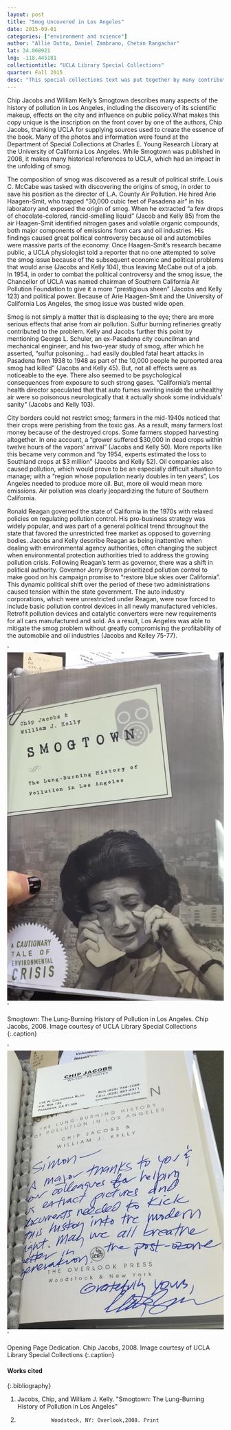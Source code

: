 ```yaml
---
layout: post
title: "Smog Uncovered in Los Angeles"
date: 2015-09-01
categories: ["environment and science"]
author: "Allie Dutto, Daniel Zambrano, Chetan Rangachar"
lat: 34.068921
lng: -118.445181
collectiontitle: "UCLA Library Special Collections"
quarter: Fall 2015
desc: "This special collections text was put together by many contributers, many of whom researched at UCLA. The book discusses the long history of growing air pollution in the City of Los Angeles, and examines the environmental, political and health implications of the issue."
---
```

Chip Jacobs and William Kelly’s Smogtown describes many aspects of the history of pollution in Los Angeles, including the discovery of its scientific makeup, effects on the city and influence on public policy.What makes this copy unique is the inscription on the front cover by one of the authors, Chip Jacobs, thanking UCLA for supplying sources used to create the essence of the book. Many of the photos and information were found at the Department of Special Collections at Charles E. Young Research Library at the University of California Los Angeles. While Smogtown was published in 2008, it makes many historical references to UCLA, which had an impact in the unfolding of smog.

The composition of smog was discovered as a result of political strife. Louis C. McCabe was tasked with discovering the origins of smog, in order to save his position as the director of L.A. County Air Pollution. He hired Arie Haagen-Smit, who trapped “30,000 cubic feet of Pasadena air” in his laboratory and exposed the origin of smog. When he extracted “a few drops of chocolate-colored, rancid-smelling liquid” (Jacob and Kelly 85) from the air Haagen-Smit identified nitrogen gases and volatile organic compounds, both major components of emissions from cars and oil industries. His findings caused great political controversy because oil and automobiles were massive parts of the economy. Once Haagen-Smit’s research became public, a UCLA physiologist told a reporter that no one attempted to solve the smog issue because of the subsequent economic and political problems that would arise (Jacobs and Kelly 104), thus leaving McCabe out of a job. In 1954, in order to combat the political controversy and the smog issue, the Chancellor of UCLA was named chairman of  Southern California Air Pollution Foundation to give it a more “prestigious sheen” (Jacobs and Kelly 123) and political power. Because of Arie Haagen-Smit and the University of California Los Angeles, the smog issue was busted wide open.

Smog is not simply a matter that is displeasing to the eye; there are more serious effects that arise from air pollution. Sulfur burning refineries greatly contributed to the problem. Kelly and Jacobs further this point by mentioning George L. Schuler, an ex-Pasadena city councilman and mechanical engineer, and his two-year study of smog, after which he asserted, “sulfur poisoning… had easily doubled fatal heart attacks in Pasadena from 1938 to 1948 as part of the 10,000 people he purported area smog had killed” (Jacobs and Kelly 45). But, not all effects were as noticeable to the eye. There also seemed to be psychological consequences from exposure to such strong gases. “California’s mental health director speculated that that auto fumes swirling inside the unhealthy air were so poisonous neurologically that it actually shook some individuals’ sanity” (Jacobs and Kelly 103).

City borders could not restrict smog; farmers in the mid-1940s noticed that their crops were perishing from the toxic gas. As a result, many farmers lost money because of the destroyed crops. Some farmers stopped harvesting altogether. In one account, a “grower suffered $30,000 in dead crops within twelve hours of the vapors’ arrival” (Jacobs and Kelly 50). More reports like this became very common and “by 1954, experts estimated the loss to Southland crops at $3 million” (Jacobs and Kelly 52). Oil companies also caused pollution, which would prove to be an especially difficult situation to manage; with a “region whose population nearly doubles in ten years”, Los Angeles needed to produce more oil. But, more oil would mean more emissions. Air pollution was clearly jeopardizing the future of Southern California.

Ronald Reagan governed the state of California in the 1970s with relaxed policies on regulating pollution control. His pro-business strategy was widely popular, and was part of a general political trend throughout the state that favored the unrestricted free market as opposed to governing bodies. Jacobs and Kelly describe Reagan as being inattentive when dealing with environmental agency authorities, often changing the subject when environmental protection authorities tried to address the growing pollution crisis. Following Reagan’s term as governor, there was a shift in political authority. Governor Jerry Brown prioritized pollution control to make good on his campaign promise to “restore blue skies over California”. This dynamic political shift over the period of these two administrations caused tension within the state government. The auto industry corporations, which were unrestricted under Reagan, were now forced to include basic pollution control devices in all newly manufactured vehicles. Retrofit pollution devices and catalytic converters were new requirements for all cars manufactured and sold. As a result, Los Angeles was able to mitigate the smog problem without greatly compromising the profitability of the automobile and oil industries (Jacobs and Kelley 75-77).


'![The front cover of UCLA Special Collections&#39; copy of &#34;Smogtown&#34;](images/smog1.jpg)'

Smogtown: The Lung-Burning History of Pollution in Los Angeles. Chip Jacobs, 2008. Image courtesy of UCLA Library Special Collections
   {:.caption}

'![A business card of one of the authors, Chip Jacobs, and his personal inscription on the inside cover of &#34;Smogtown&#34;, where he thanks the UCLA librarians for all their help](images/smog2.jpg)'

Opening Page Dedication. Chip Jacobs, 2008. Image courtesy of UCLA Library Special Collections
   {:.caption}


#### Works cited

{:.bibliography}
1. Jacobs, Chip, and William J. Kelly. &quot;Smogtown: The Lung-Burning History of Pollution in Los Angeles&quot;
2.                Woodstock, NY: Overlook,2008. Print
